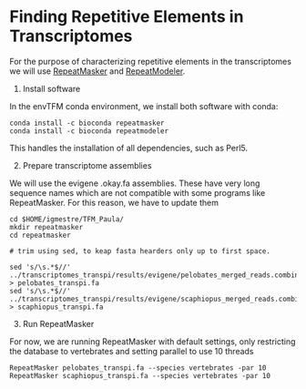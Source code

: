 # Finding Repetitive Elements in Transcriptomes

For the purpose of characterizing repetitive elements in the transcriptomes we will use [RepeatMasker](https://www.repeatmasker.org/) and [RepeatModeler](https://www.repeatmasker.org/RepeatModeler/).


1. Install software

In the envTFM conda environment, we install both software with conda:

```{bash}
conda install -c bioconda repeatmasker
conda install -c bioconda repeatmodeler
```

This handles the installation of all dependencies, such as Perl5.

2. Prepare transcriptome assemblies

We will use the evigene .okay.fa assemblies. These have very long sequence names which are not compatible with some programs like RepeatMasker. For this reason, we have to update them

```{bash}
cd $HOME/igmestre/TFM_Paula/
mkdir repeatmasker
cd repeatmasker

# trim using sed, to keap fasta hearders only up to first space.

sed 's/\s.*$//' ../transcriptomes_transpi/results/evigene/pelobates_merged_reads.combined.okay.fa  > pelobates_transpi.fa
sed 's/\s.*$//' ../transcriptomes_transpi/results/evigene/scaphiopus_merged_reads.combined.okay.fa > scaphiopus_transpi.fa
```

3. Run RepeatMasker

For now, we are running RepeatMasker with default settings, only restricting the database to vertebrates and setting parallel to use 10 threads

```{bash}
RepeatMasker pelobates_transpi.fa --species vertebrates -par 10
RepeatMasker scaphiopus_transpi.fa --species vertebrates -par 10

```
